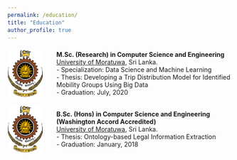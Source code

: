 ```yaml
---
permalink: /education/
title: "Education"
author_profile: true
---
```


<div style="display:flex;align-items:center;margin-bottom:20px;margin-top:20px;">
  <img src='/images/uom_logo.png' width="80" alt="University of Moratuwa Logo" style="margin-right:30px;">
  <div>
    <strong>M.Sc. (Research) in Computer Science and Engineering</strong><br>
    <a href="https://uom.lk/">University of Moratuwa</a>, Sri Lanka.<br>  
    - Specialization: Data Science and Machine Learning<br>
    - Thesis: Developing a Trip Distribution Model for Identified Mobility Groups Using Big Data<br>
    - Graduation: July, 2020
  </div>
</div>

<div style="display:flex;align-items:center;margin-bottom:20px;margin-top:20px;">
  <img src='/images/uom_logo.png' width="80" alt="University of Moratuwa Logo" style="margin-right:30px;">
  <div>
    <strong>B.Sc. (Hons) in Computer Science and Engineering (Washington Accord Accredited)</strong><br>
    <a href="https://uom.lk/">University of Moratuwa</a>, Sri Lanka.<br>
    - Thesis: Ontology-based Legal Information Extraction<br>
    - Graduation: January, 2018
  </div>
</div>

